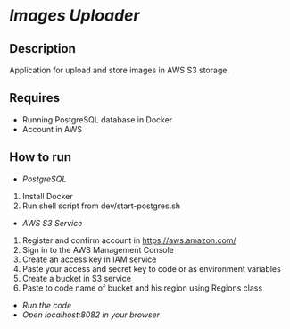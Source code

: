# *Images Uploader*
## Description
Application for upload and store images in AWS S3 storage.
## Requires
- Running PostgreSQL database in Docker
- Account in AWS
## How to run
- *PostgreSQL*
1. Install Docker
2. Run shell script from dev/start-postgres.sh
- *AWS S3 Service*
1. Register and confirm account in https://aws.amazon.com/
2. Sign in to the AWS Management Console
3. Create an access key in IAM service
4. Paste your access and secret key to code or as environment variables
5. Create a bucket in S3 service
6. Paste to code name of bucket and his region using Regions class
- *Run the code*
- *Open localhost:8082 in your browser*
